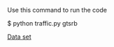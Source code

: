 Use this command to run the code

$ python traffic.py gtsrb

[Data set](https://cdn.cs50.net/ai/2023/x/projects/5/gtsrb.zip)